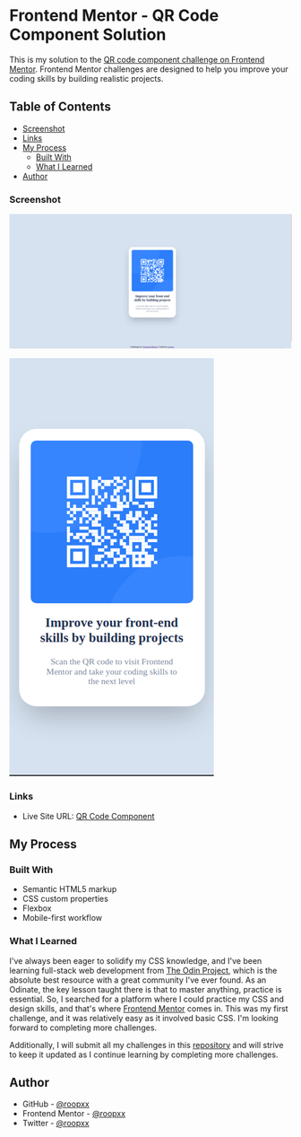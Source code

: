 # Frontend Mentor - QR Code Component Solution

This is my solution to the [QR code component challenge on Frontend Mentor](https://www.frontendmentor.io/challenges/qr-code-component-iux_sIO_H). Frontend Mentor challenges are designed to help you improve your coding skills by building realistic projects.

## Table of Contents

- [Screenshot](#screenshot)
- [Links](#links)
- [My Process](#my-process)
  - [Built With](#built-with)
  - [What I Learned](#what-i-learned)
- [Author](#author)

### Screenshot

![Desktop](./screenshot/desktop.png)

![Mobile](./screenshot/mobile.png)

### Links

- Live Site URL: [QR Code Component](https://qr-code-component-main-seven-coral.vercel.app/)

## My Process

### Built With

- Semantic HTML5 markup
- CSS custom properties
- Flexbox
- Mobile-first workflow

### What I Learned

I've always been eager to solidify my CSS knowledge, and I've been learning full-stack web development from [The Odin Project](https://www.theodinproject.com/), which is the absolute best resource with a great community I've ever found. As an Odinate, the key lesson taught there is that to master anything, practice is essential. So, I searched for a platform where I could practice my CSS and design skills, and that's where [Frontend Mentor](https://www.frontendmentor.io/) comes in. This was my first challenge, and it was relatively easy as it involved basic CSS. I'm looking forward to completing more challenges.

Additionally, I will submit all my challenges in this [repository](https://github.com/roopxx/frontend-mentor-challenges) and will strive to keep it updated as I continue learning by completing more challenges.

## Author

- GitHub - [@roopxx](https://github.com/roopxx)
- Frontend Mentor - [@roopxx](https://www.frontendmentor.io/profile/roopxx)
- Twitter - [@roopxx](https://www.twitter.com/roopxx)
